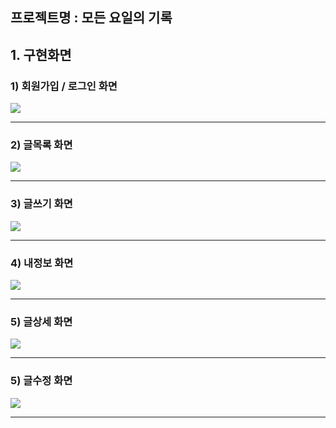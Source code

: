 ## 프로젝트명 : 모든 요일의 기록

## 1. 구현화면

  ### 1) 회원가입 / 로그인 화면
![](https://velog.velcdn.com/images/wg_cat/post/b73db052-f9eb-4d6e-9ea4-db09821c7c6f/image.png)

---

  ### 2) 글목록 화면
![](https://velog.velcdn.com/images/wg_cat/post/8c4c5aad-7830-4d94-9d68-bdd0d5cd0064/image.png)

---

  ### 3) 글쓰기 화면
![](https://velog.velcdn.com/images/wg_cat/post/3939a1c7-e052-4d73-aa5e-70ac0d6d53be/image.png)

---

  ### 4) 내정보 화면
![](https://velog.velcdn.com/images/wg_cat/post/6128254e-b80c-4e8f-bd71-1a157d69f115/image.png)

---
  ### 5) 글상세 화면

![](https://velog.velcdn.com/images/wg_cat/post/174dfed6-ed3a-488d-98c9-d03b8bd0b408/image.png)

---

  ### 5) 글수정 화면
![](https://velog.velcdn.com/images/wg_cat/post/1fcf4e42-5086-40f7-bccf-6d5442b4e38f/image.png)

---
